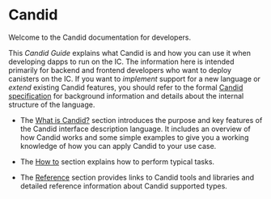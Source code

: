 # Candid

Welcome to the Candid documentation for developers.

This *Candid Guide* explains what Candid is and how you can use it when developing dapps to run on the IC. The information here is intended primarily for backend and frontend developers who want to deploy canisters on the IC. If you want to *implement* support for a new language or *extend* existing Candid features, you should refer to the formal [Candid specification](https://github.com/dfinity/candid/blob/master/spec/Candid.md) for background information and details about the internal structure of the language.

-   The [What is Candid?](candid-concepts.md) section introduces the purpose and key features of the Candid interface description language. It includes an overview of how Candid works and some simple examples to give you a working knowledge of how you can apply Candid to your use case.

-   The [How to](candid-howto.md) section explains how to perform typical tasks.

-   The [Reference](../../../references/candid-ref.md) section provides links to Candid tools and libraries and detailed reference information about Candid supported types.
